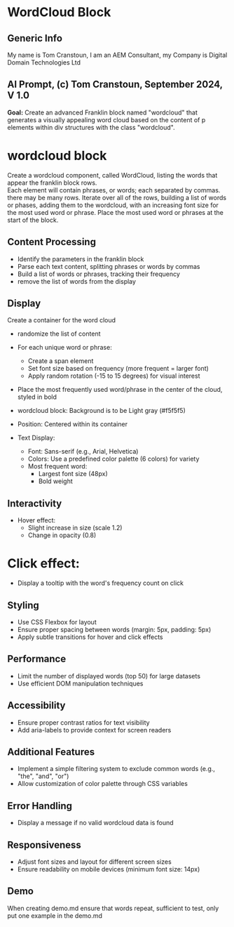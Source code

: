 # WordCloud Block

## Generic Info

My name is Tom Cranstoun, I am an AEM Consultant, my Company is Digital Domain Technologies Ltd

## AI Prompt, (c) Tom Cranstoun, September 2024, V 1.0

**Goal:** Create an advanced Franklin block named "wordcloud" that generates a visually appealing word cloud based on the content of p elements within div structures with the class "wordcloud".

# wordcloud block

Create a wordcloud component, called WordCloud, listing the words that appear the franklin block rows.  
Each element will contain phrases, or words; each separated by commas. there may be many rows.
Iterate over all of the rows, building a list of words or phases, adding them to the wordcloud, with an increasing font size for the most used word or phrase.
Place the most used word or phrases at the start of the block.

## Content Processing

* Identify the parameters in the franklin block
* Parse each text content, splitting phrases or words by commas
* Build a list of words or phrases, tracking their frequency
* remove the list of words from the display

## Display

Create a container for the word cloud
* randomize the list of content
* For each unique word or phrase:
  * Create a span element
  * Set font size based on frequency (more frequent = larger font)
  * Apply random rotation (-15 to 15 degrees) for visual interest
* Place the most frequently used word/phrase in the center of the cloud, styled in bold

* wordcloud block: Background is to be Light gray (#f5f5f5)
* Position: Centered within its container
* Text Display:
  * Font: Sans-serif (e.g., Arial, Helvetica)
  * Colors: Use a predefined color palette (6 colors) for variety
  * Most frequent word:
    * Largest font size (48px)
    * Bold weight

## Interactivity

* Hover effect:
  * Slight increase in size (scale 1.2)
  * Change in opacity (0.8)

# Click effect:

  * Display a tooltip with the word's frequency count on click

## Styling

* Use CSS Flexbox for layout
* Ensure proper spacing between words (margin: 5px, padding: 5px)
* Apply subtle transitions for hover and click effects

## Performance

* Limit the number of displayed words (top 50) for large datasets
* Use efficient DOM manipulation techniques

## Accessibility

* Ensure proper contrast ratios for text visibility
* Add aria-labels to provide context for screen readers

## Additional Features

* Implement a simple filtering system to exclude common words (e.g., "the", "and", "or")
* Allow customization of color palette through CSS variables

## Error Handling

* Display a message if no valid wordcloud data is found

## Responsiveness

* Adjust font sizes and layout for different screen sizes
* Ensure readability on mobile devices (minimum font size: 14px)

## Demo

When creating demo.md ensure that words repeat, sufficient to test, only put one example in the demo.md
